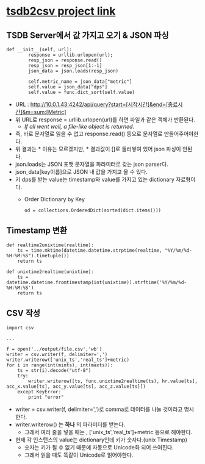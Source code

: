 # [tsdb2csv project link](https://github.com/Jungmo/tsdb2csv)

## TSDB Server에서 값 가지고 오기 & JSON 파싱

~~~~{.python}
def __init__(self, url):
        response = urllib.urlopen(url);
        resp_json = response.read()
        resp_json = resp_json[1:-1]
        json_data = json.loads(resp_json)

        self.metric_name = json_data["metric"]
        self.value = json_data["dps"]
        self.value = func.dict_sort(self.value)
~~~~

* URL : http://10.0.1.43:4242/api/query?start=[시작시간]&end=[종료시간]&m=sum:[Metric]
* 위 URL로 response = urllib.urlopen(url)를 하면 파일과 같은 객체가 반환된다.
  * *If all went well, a file-like object is returned.*
* 즉, 바로 문자열로 읽을 수 없고 response.read() 등으로 문자열로 만들어주어야한다.
* 위 결과는 * 이유는 모르겠지만, * 결과값이 []로 둘러쌓여 있어 json 파싱이 안된다.
* json.loads는 JSON 포맷 문자열을 파라미터로 갖는 json parser다.
* json_data[key이름]으로 JSON 내 값을 가지고 올 수 있다. 
* 키 dps를 받는 value는 timestamp와 value를 가지고 있는 dictionary 자료형이다.
  * Order Dictionary by Key
  
    ~~~~{.python}
    od = collections.OrderedDict(sorted(dict.items()))
    ~~~~
    
## Timestamp 변환

~~~~{.python}
def realtime2unixtime(realtime):
    ts = time.mktime(datetime.datetime.strptime(realtime, "%Y/%m/%d-%H:%M:%S").timetuple())
    return ts

def unixtime2realtime(unixtime):
    ts =  datetime.datetime.fromtimestamp(int(unixtime)).strftime('%Y/%m/%d-%H:%M:%S')
    return ts
~~~~

## CSV 작성
~~~~{.python}
import csv

...

f = open('../output/file.csv','wb')
writer = csv.writer(f, delimiter=',')
writer.writerow(['unix_ts','real_ts']+metric)
for i in range(int(mints), int(maxts)):
    ts = str(i).decode("utf-8")
    try:
        writer.writerow([ts, func.unixtime2realtime(ts), hr.value[ts], acc_x.value[ts], acc_y.value[ts], acc_z.value[ts]])
    except KeyError:
        print "error"
~~~~
* writer = csv.writer(f, delimiter=',')로 comma로 데이터를 나눌 것이라고 명시한다.
* writer.writerow() 는 **하나** 의 파라미터를 받는다.
  * 그래서 여러 줄을 넣을 때는 , ['unix_ts','real_ts']+metric 등으로 해야한다.
* 현재 각 인스턴스의 value는 dictionary인데 키가 숫자다.(unix Timestamp) 
  * 숫자는 키가 될 수 없기 때문에 자동으로 Unicode화 되어 쓰여진다.
  * 그래서 읽을 때도 똑같이 Unicode로 읽어야한다.

